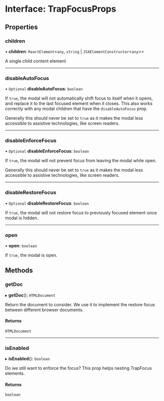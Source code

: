 # Interface: TrapFocusProps

## Properties

### children

• **children**: `ReactElement`<`any`, `string` \| `JSXElementConstructor`<`any`\>\>

A single child content element

___

### disableAutoFocus

• `Optional` **disableAutoFocus**: `boolean`

If `true`, the modal will not automatically shift focus to itself when it opens, and
replace it to the last focused element when it closes.
This also works correctly with any modal children that have the `disableAutoFocus` prop.

Generally this should never be set to `true` as it makes the modal less
accessible to assistive technologies, like screen readers.

___

### disableEnforceFocus

• `Optional` **disableEnforceFocus**: `boolean`

If `true`, the modal will not prevent focus from leaving the modal while open.

Generally this should never be set to `true` as it makes the modal less
accessible to assistive technologies, like screen readers.

___

### disableRestoreFocus

• `Optional` **disableRestoreFocus**: `boolean`

If `true`, the modal will not restore focus to previously focused element once
modal is hidden.

___

### open

• **open**: `boolean`

If `true`, the modal is open.

## Methods

### getDoc

▸ **getDoc**(): `HTMLDocument`

Return the document to consider.
We use it to implement the restore focus between different browser documents.

#### Returns

`HTMLDocument`

___

### isEnabled

▸ **isEnabled**(): `boolean`

Do we still want to enforce the focus?
This prop helps nesting TrapFocus elements.

#### Returns

`boolean`
